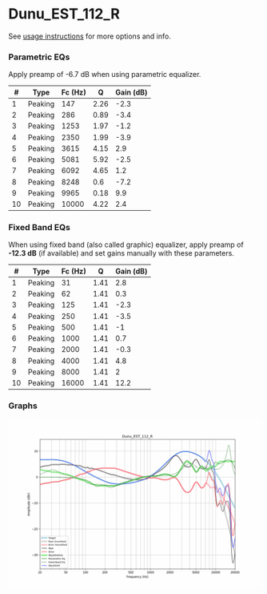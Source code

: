 # Dunu_EST_112_R
See [usage instructions](https://github.com/jaakkopasanen/AutoEq#usage) for more options and info.

### Parametric EQs
Apply preamp of -6.7 dB when using parametric equalizer.

|   # | Type    |   Fc (Hz) |    Q |   Gain (dB) |
|-----|---------|-----------|------|-------------|
|   1 | Peaking |       147 | 2.26 |        -2.3 |
|   2 | Peaking |       286 | 0.89 |        -3.4 |
|   3 | Peaking |      1253 | 1.97 |        -1.2 |
|   4 | Peaking |      2350 | 1.99 |        -3.9 |
|   5 | Peaking |      3615 | 4.15 |         2.9 |
|   6 | Peaking |      5081 | 5.92 |        -2.5 |
|   7 | Peaking |      6092 | 4.65 |         1.2 |
|   8 | Peaking |      8248 | 0.6  |        -7.2 |
|   9 | Peaking |      9965 | 0.18 |         9.9 |
|  10 | Peaking |     10000 | 4.22 |         2.4 |

### Fixed Band EQs
When using fixed band (also called graphic) equalizer, apply preamp of **-12.3 dB** (if available) and set gains manually with these parameters.

|   # | Type    |   Fc (Hz) |    Q |   Gain (dB) |
|-----|---------|-----------|------|-------------|
|   1 | Peaking |        31 | 1.41 |         2.8 |
|   2 | Peaking |        62 | 1.41 |         0.3 |
|   3 | Peaking |       125 | 1.41 |        -2.3 |
|   4 | Peaking |       250 | 1.41 |        -3.5 |
|   5 | Peaking |       500 | 1.41 |        -1   |
|   6 | Peaking |      1000 | 1.41 |         0.7 |
|   7 | Peaking |      2000 | 1.41 |        -0.3 |
|   8 | Peaking |      4000 | 1.41 |         4.8 |
|   9 | Peaking |      8000 | 1.41 |         2   |
|  10 | Peaking |     16000 | 1.41 |        12.2 |

### Graphs
![](./Dunu_EST_112_R.png)
